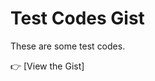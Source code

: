 # Test Codes Gist

These are some test codes.

👉 [View the Gist]<script src="https://gist.github.com/Bhakti-A/8778f11e8c8e0a9bcc058fb98bf18d17.js"></script>
